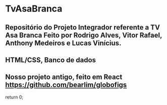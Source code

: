 # TvAsaBranca
Repositório do Projeto Integrador referente a TV Asa Branca
Feito por Rodrigo Alves, Vitor Rafael, Anthony Medeiros e Lucas Vinícius.
---------------------------------------------------------------------------






HTML/CSS, Banco de dados
---------------------------------------------------------------------------







Nosso projeto antigo, feito em React 
https://github.com/bearlim/globofigs
---------------------------------------------------------------------------





return 0;




